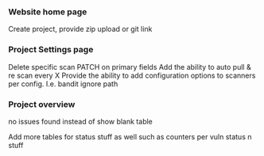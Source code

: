 ### Website home page
Create project, provide zip upload or git link

### Project Settings page
Delete specific scan
PATCH on primary fields
Add the ability to auto pull & re scan every X
Provide the ability to add configuration options to scanners per config. I.e. bandit ignore path

### Project overview
no issues found instead of show blank table

Add more tables for status stuff as well such as counters per vuln status n stuff
